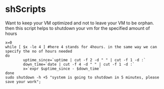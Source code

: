 # shScripts

Want to keep your VM optimized and not to leave your VM to be orphan. then this script helps to shutdown your vm for the specified amount of hours
```
x=0
while [ $x -le 4 ] #here 4 stands for 4hours. in the same way we can specify the no of hours needed
do
        uptime_since=`uptime | cut -f 2 -d " " | cut -f 1 -d :`
        down_time=`date | cut -f 4 -d " " | cut -f 1 -d :`
        x=`expr $uptime_since - $down_time`
done
sudo shutdown -h +5 "system is going to shutdown in 5 minutes, please save your work";
```
